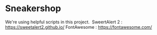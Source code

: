 ﻿# Sneakershop
We're using helpful scripts in this project. 
  SweertAlert 2 : https://sweetalert2.github.io/
  FontAwesome   : https://fontawesome.com/
